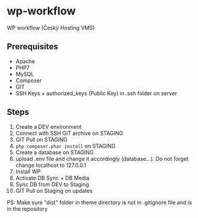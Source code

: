 # wp-workflow
WP workflow (Český Hosting VMS)

## Prerequisites
- Apache
- PHP7
- MySQL
- Composer
- GIT
- SSH Keys + authorized_keys (Public Key) in .ssh folder on server

## Steps
1. Create a DEV environment
2. Connect with SSH GIT archive on STAGING
3. GIT Pull on STAGING
4. `php composer.phar install` on STAGING
5. Create a database on STAGING
6. upload .env file and change it accordingly (database...). Do not forget change localhost to 127.0.0.1
7. Install WP
8. Activate DB Sync + DB Media
9. Sync DB from DEV to Staging
10. GIT Pull on Staging on updates

PS: Make sure "dist" folder in theme directory is not in .gitignore file and is in the repository
